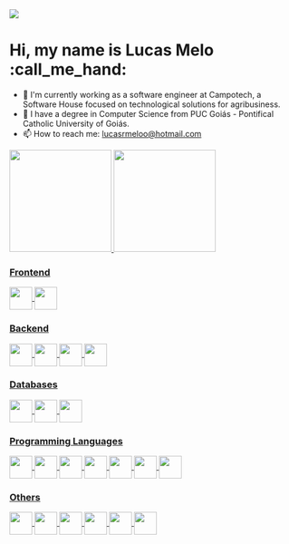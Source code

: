  <div>
  <a href="https://www.linkedin.com/in/lucasrmeloo" target="_blank"><img src="https://img.shields.io/badge/-LinkedIn-%230077B5?style=for-the-badge&logo=linkedin&logoColor=white" target="_blank"></a> 
</div>
<h1> Hi, my name is Lucas Melo :call_me_hand: </h1>

- 🌱 I'm currently working as a software engineer at Campotech, a Software House focused on technological solutions for agribusiness.
- 🔭 I have a degree in Computer Science from PUC Goiás - Pontifical Catholic University of Goiás.
- 📫 How to reach me: lucasrmeloo@hotmail.com

<div>
  <a href="https://github.com/lucasrmeloo">
  <img height="180em" whidth= 50% src="https://github-readme-stats.vercel.app/api?username=lucasrmeloo&show_icons=true&theme=dark&include_all_commits=true&count_private=true"/>
  <img height="180em" whidth= 50% src="https://github-readme-stats.vercel.app/api/top-langs/?username=lucasrmeloo&layout=compact&langs_count=7&theme=dark"/>
</div>

### Frontend

<div style="display: inline_block">
  <img align="center" width="40" src="https://cdn.jsdelivr.net/gh/devicons/devicon/icons/angularjs/angularjs-original.svg" />
  <img align="center" width="40" src="https://cdn.jsdelivr.net/gh/devicons/devicon/icons/react/react-original.svg" />
  <br>
</div>

### Backend

<div style="display: inline_block">
  <img align="center" width="40" src="https://cdn.jsdelivr.net/gh/devicons/devicon/icons/nodejs/nodejs-original.svg" />       
  <img align="center" width="40" src="https://cdn.jsdelivr.net/gh/devicons/devicon/icons/nestjs/nestjs-original.svg" />       
  <img align="center" width="40" src="https://cdn.jsdelivr.net/gh/devicons/devicon/icons/spring/spring-original.svg" />       
  <img align="center" width="40" src="https://cdn.jsdelivr.net/gh/devicons/devicon/icons/flask/flask-original.svg" />
  <br>
</div>

### Databases

<div style="display: inline_block">
  <img align="center" width="40" src="https://cdn.jsdelivr.net/gh/devicons/devicon/icons/postgresql/postgresql-original.svg" />
  <img align="center" width="40" src="https://cdn.jsdelivr.net/gh/devicons/devicon/icons/mongodb/mongodb-original.svg" />
  <img align="center" width="40" src="https://cdn.jsdelivr.net/gh/devicons/devicon/icons/sqlite/sqlite-original.svg" />
  <br>
</div>

### Programming Languages

<div style="display: inline_block">
  <img align="center" width="40" src="https://cdn.jsdelivr.net/gh/devicons/devicon/icons/c/c-original.svg" />
  <img align="center" width="40" src="https://cdn.jsdelivr.net/gh/devicons/devicon/icons/cplusplus/cplusplus-original.svg" />
  <img align="center" width="40" src="https://cdn.jsdelivr.net/gh/devicons/devicon/icons/java/java-original.svg" />
  <img align="center" width="40" src="https://cdn.jsdelivr.net/gh/devicons/devicon/icons/javascript/javascript-original.svg" />
  <img align="center" width="40" src="https://cdn.jsdelivr.net/gh/devicons/devicon/icons/typescript/typescript-original.svg" />
  <img align="center" width="40" src="https://cdn.jsdelivr.net/gh/devicons/devicon/icons/python/python-original.svg" />     
  <img align="center" width="40" src="https://cdn.jsdelivr.net/gh/devicons/devicon/icons/php/php-original.svg" />     
  <br>
</div>

### Others

<div style="display: inline_block">
  <img align="center" width="40" src="https://cdn.jsdelivr.net/gh/devicons/devicon/icons/docker/docker-original.svg" />
  <img align="center" width="40" src="https://cdn.jsdelivr.net/gh/devicons/devicon/icons/html5/html5-original.svg" />
  <img align="center" width="40" src="https://cdn.jsdelivr.net/gh/devicons/devicon/icons/css3/css3-original.svg" />
  <img align="center" width="40" src="https://cdn.jsdelivr.net/gh/devicons/devicon/icons/sass/sass-original.svg" />
  <img align="center" width="40" src="https://cdn.jsdelivr.net/gh/devicons/devicon/icons/swagger/swagger-original.svg" />
  <img align="center" width="40" src="https://cdn.jsdelivr.net/gh/devicons/devicon/icons/arduino/arduino-original.svg" />
  <br>
</div>
